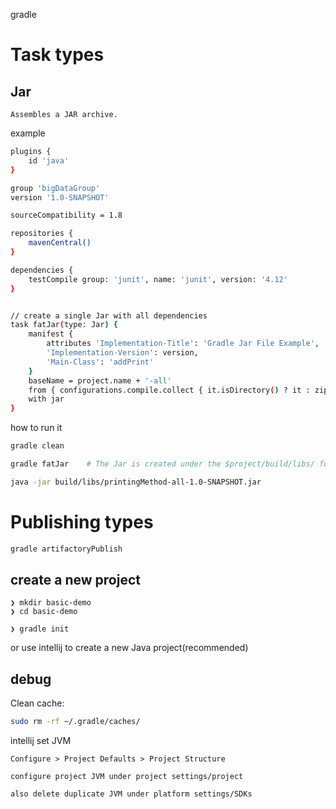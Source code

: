 gradle


# Task types   

## Jar    
```
Assembles a JAR archive.
```

example
```sh
plugins {
    id 'java'
}

group 'bigDataGroup'
version '1.0-SNAPSHOT'

sourceCompatibility = 1.8

repositories {
    mavenCentral()
}

dependencies {
    testCompile group: 'junit', name: 'junit', version: '4.12'
}


// create a single Jar with all dependencies
task fatJar(type: Jar) {
    manifest {
        attributes 'Implementation-Title': 'Gradle Jar File Example',
        'Implementation-Version': version,
        'Main-Class': 'addPrint'
    }
    baseName = project.name + '-all'
    from { configurations.compile.collect { it.isDirectory() ? it : zipTree(it) } }
    with jar
}
```


how to run it
```sh
gradle clean

gradle fatJar    # The Jar is created under the $project/build/libs/ folder

java -jar build/libs/printingMethod-all-1.0-SNAPSHOT.jar
```



# Publishing types  


```sh
gradle artifactoryPublish
```


## create a new project
```
❯ mkdir basic-demo
❯ cd basic-demo

❯ gradle init
```

or use intellij to create a new Java project(recommended)


## debug


Clean cache:
```sh
sudo rm -rf ~/.gradle/caches/
```


intellij set JVM
```
Configure > Project Defaults > Project Structure

configure project JVM under project settings/project

also delete duplicate JVM under platform settings/SDKs
```

